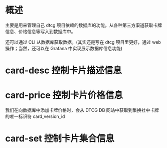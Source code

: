 # 概述

主要是用来管理自己 dtcg 项目依赖的数据库的功能。从各种第三方渠道获取卡牌信息、价格信息等写入到数据库中。

还可以通过 CLI 从数据库获取数据。(其实还是写在 dtcg 项目里更好，通过 web 操作；当然，还可以在 Grafana 中实现展示数据库信息功能)

# card-desc 控制卡片描述信息

# card-price 控制卡片价格信息

我们在向数据库中添加卡牌价格时，会从 DTCG DB 网站中获取到集换社中卡牌的唯一标识符 card_version_id

# card-set 控制卡片集合信息

